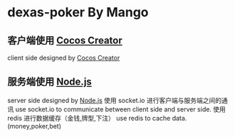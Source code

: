 # dexas-poker By Mango
## 客户端使用 [Cocos Creator](http://www.cocos.com/creator)
client side designed by [Cocos Creator](http://www.cocos.com/creator)
## 服务端使用 [Node.js](https://github.com/nodejscn/node-api-cn)
server side designed by [Node.js](https://github.com/nodejscn/node-api-cn)
使用 socket.io 进行客户端与服务端之间的通讯
use socket.io to communicate between client side and server side.
使用 redis 进行数据缓存（金钱,牌型,下注）
use redis to cache data. (money,poker,bet)
